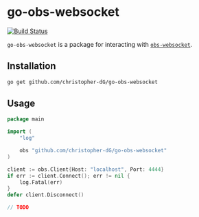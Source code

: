 # go-obs-websocket

[![Build Status](https://travis-ci.com/christopher-dG/go-obs-websocket.svg?branch=master)](https://travis-ci.com/christopher-dG/go-obs-websocket)

`go-obs-websocket` is a package for interacting with [`obs-websocket`](https://github.com/Palakis/obs-websocket).

## Installation

```sh
go get github.com/christopher-dG/go-obs-websocket
```

## Usage

```go
package main

import (
    "log"

    obs "github.com/christopher-dG/go-obs-websocket"
)

client := obs.Client{Host: "localhost", Port: 4444}
if err := client.Connect(); err != nil {
    log.Fatal(err)
}
defer client.Disconnect()

// TODO
```
